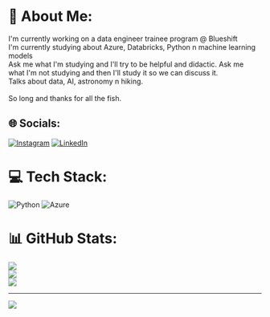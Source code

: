 # 💫 About Me:
I'm currently working on a data engineer trainee program @ Blueshift<br>I'm currently studying about Azure, Databricks, Python n machine learning models<br>Ask me what I'm studying and I'll try to be helpful and didactic. Ask me what I'm not studying and then I'll study it so we can discuss it.<br>Talks about data, AI, astronomy n hiking.<br><br>So long and thanks for all the fish.


## 🌐 Socials:
[![Instagram](https://img.shields.io/badge/Instagram-%23E4405F.svg?logo=Instagram&logoColor=white)](https://instagram.com/camposdojoao) [![LinkedIn](https://img.shields.io/badge/LinkedIn-%230077B5.svg?logo=linkedin&logoColor=white)](https://linkedin.com/in/https://www.linkedin.com/in/engjoaocampos/) 

# 💻 Tech Stack:
![Python](https://img.shields.io/badge/python-3670A0?style=for-the-badge&logo=python&logoColor=ffdd54) ![Azure](https://img.shields.io/badge/azure-%230072C6.svg?style=for-the-badge&logo=azure-devops&logoColor=white)
# 📊 GitHub Stats:
![](https://github-readme-stats.vercel.app/api?username=camposdojoao&theme=radical&hide_border=false&include_all_commits=false&count_private=true)<br/>
![](https://github-readme-streak-stats.herokuapp.com/?user=camposdojoao&theme=radical&hide_border=false)<br/>
![](https://github-readme-stats.vercel.app/api/top-langs/?username=camposdojoao&theme=radical&hide_border=false&include_all_commits=false&count_private=true&layout=compact)

---
[![](https://visitcount.itsvg.in/api?id=camposdojoao&icon=0&color=0)](https://visitcount.itsvg.in)

<!-- Proudly created with GPRM ( https://gprm.itsvg.in ) -->
